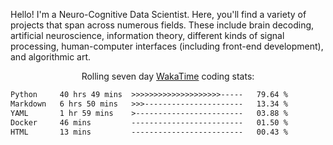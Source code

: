 Hello! I'm a Neuro-Cognitive Data Scientist. Here, you'll find a variety of projects that span across numerous fields. These include brain decoding, artificial neuroscience, information theory, different kinds of signal processing, human-computer interfaces (including front-end development), and algorithmic art. 

<p align="center">Rolling seven day <a href="https://wakatime.com/@syrkis"/>WakaTime</a> coding stats:</p>
<!--START_SECTION:waka-->

```txt
Python     40 hrs 49 mins  >>>>>>>>>>>>>>>>>>>>-----   79.64 %
Markdown   6 hrs 50 mins   >>>----------------------   13.34 %
YAML       1 hr 59 mins    >------------------------   03.88 %
Docker     46 mins         -------------------------   01.50 %
HTML       13 mins         -------------------------   00.43 %
```

<!--END_SECTION:waka-->
